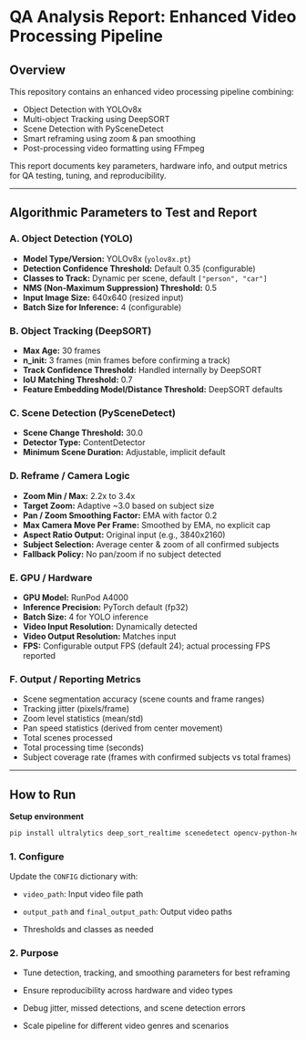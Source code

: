 # QA Analysis Report: Enhanced Video Processing Pipeline

## Overview

This repository contains an enhanced video processing pipeline combining:

- Object Detection with YOLOv8x
- Multi-object Tracking using DeepSORT
- Scene Detection with PySceneDetect
- Smart reframing using zoom & pan smoothing
- Post-processing video formatting using FFmpeg

This report documents key parameters, hardware info, and output metrics for QA testing, tuning, and reproducibility.

---

## Algorithmic Parameters to Test and Report

### A. Object Detection (YOLO)

- **Model Type/Version:** YOLOv8x (`yolov8x.pt`)
- **Detection Confidence Threshold:** Default 0.35 (configurable)
- **Classes to Track:** Dynamic per scene, default `["person", "car"]`
- **NMS (Non-Maximum Suppression) Threshold:** 0.5
- **Input Image Size:** 640x640 (resized input)
- **Batch Size for Inference:** 4 (configurable)

### B. Object Tracking (DeepSORT)

- **Max Age:** 30 frames
- **n_init:** 3 frames (min frames before confirming a track)
- **Track Confidence Threshold:** Handled internally by DeepSORT
- **IoU Matching Threshold:** 0.7
- **Feature Embedding Model/Distance Threshold:** DeepSORT defaults

### C. Scene Detection (PySceneDetect)

- **Scene Change Threshold:** 30.0
- **Detector Type:** ContentDetector
- **Minimum Scene Duration:** Adjustable, implicit default

### D. Reframe / Camera Logic

- **Zoom Min / Max:** 2.2x to 3.4x
- **Target Zoom:** Adaptive ~3.0 based on subject size
- **Pan / Zoom Smoothing Factor:** EMA with factor 0.2
- **Max Camera Move Per Frame:** Smoothed by EMA, no explicit cap
- **Aspect Ratio Output:** Original input (e.g., 3840x2160)
- **Subject Selection:** Average center & zoom of all confirmed subjects
- **Fallback Policy:** No pan/zoom if no subject detected

### E. GPU / Hardware

- **GPU Model:** RunPod A4000
- **Inference Precision:** PyTorch default (fp32)
- **Batch Size:** 4 for YOLO inference
- **Video Input Resolution:** Dynamically detected
- **Video Output Resolution:** Matches input
- **FPS:** Configurable output FPS (default 24); actual processing FPS reported

### F. Output / Reporting Metrics

- Scene segmentation accuracy (scene counts and frame ranges)
- Tracking jitter (pixels/frame)
- Zoom level statistics (mean/std)
- Pan speed statistics (derived from center movement)
- Total scenes processed
- Total processing time (seconds)
- Subject coverage rate (frames with confirmed subjects vs total frames)

---

## How to Run

**Setup environment**

```bash
pip install ultralytics deep_sort_realtime scenedetect opencv-python-headless GPUtil psutil numpy
```

### 1\. Configure

Update the `CONFIG` dictionary with:

-   `video_path`: Input video file path

-   `output_path` and `final_output_path`: Output video paths

-   Thresholds and classes as needed

### 2\. Purpose

-   Tune detection, tracking, and smoothing parameters for best reframing

-   Ensure reproducibility across hardware and video types

-   Debug jitter, missed detections, and scene detection errors

-   Scale pipeline for different video genres and scenarios
